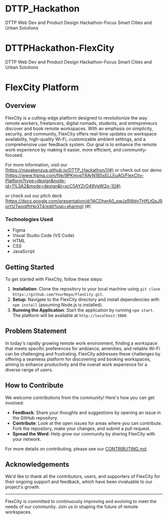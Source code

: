 # DTTP_Hackathon
DTTP Web Dev and Product Design Hackathon-Focus Smart Cities and Urban Solutions

# DTTPHackathon-FlexCity
DTTP Web Dev and Product Design Hackathon-Focus Smart Cities and Urban Solutions
# FlexCity Platform

## Overview
FlexCity is a cutting-edge platform designed to revolutionize the way remote workers, freelancers, digital nomads, students, and entrepreneurs discover and book remote workspaces. With an emphasis on simplicity, security, and community, FlexCity offers real-time updates on workspace availability, high-quality Wi-Fi, customizable ambient settings, and a comprehensive user feedback system. Our goal is to enhance the remote work experience by making it easier, more efficient, and community-focused.

For more information, visit our [https://mayakenzua.github.io/DTTP_Hackathon/](#) or check out our demo
[https://www.figma.com/file/9PKmypTRArN1B5sELLEuAO/FlexCity-Platform?type=design&node-id=1%3A2&mode=design&t=xcC5AYZrO49VgW2o-1](#).

or check out our pitch deck [https://docs.google.com/presentation/d/1ACDherA0_pwJzRWdvTHlfLtQsJRort1zTwoqfhHp3T4/edit?usp=sharing] (#)

### Technologies Used
- Figma
- Visual Studio Code (VS Code)
- HTML
- CSS
- JavaScript

## Getting Started
To get started with FlexCity, follow these steps:

1. **Installation**: Clone the repository to your local machine using `git clone https://github.com/YourRepo/FlexCity.git`.
2. **Setup**: Navigate to the FlexCity directory and install dependencies with `npm install` (assuming Node.js is installed).
3. **Running the Application**: Start the application by running `npm start`. The platform will be available at `http://localhost:3000`.

## Problem Statement
In today's rapidly growing remote work environment, finding a workspace that meets specific preferences for ambiance, amenities, and reliable Wi-Fi can be challenging and frustrating. FlexCity addresses these challenges by offering a seamless platform for discovering and booking workspaces, aiming to enhance productivity and the overall work experience for a diverse range of users.

## How to Contribute
We welcome contributions from the community! Here's how you can get involved:

- **Feedback**: Share your thoughts and suggestions by opening an issue in the GitHub repository.
- **Contribute**: Look at the open issues for areas where you can contribute. Fork the repository, make your changes, and submit a pull request.
- **Spread the Word**: Help grow our community by sharing FlexCity with your network.

For more details on contributing, please see our [CONTRIBUTING.md](#).

## Acknowledgements
We'd like to thank all the contributors, users, and supporters of FlexCity for their ongoing support and feedback, which have been invaluable to our project's growth.

---

FlexCity is committed to continuously improving and evolving to meet the needs of our community. Join us in shaping the future of remote workspaces.